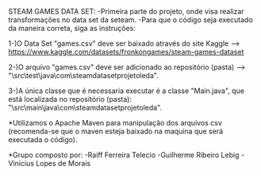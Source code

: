 STEAM GAMES DATA SET:
-Primeira parte do projeto, onde visa realizar transformações no data set da seteam.
-Para que o código seja executado da maneira correta, siga as instruções:

1-)O Data Set "games.csv" deve ser baixado através do site Kaggle --> https://www.kaggle.com/datasets/fronkongames/steam-games-dataset

2-)O arquivo "games.csv" deve ser adicionado ao repositório (pasta) --> "\src\test\java\com\steamdatasetprojetoleda".

3-)A única classe que é necessaria executar é a classe "Main.java", que está localizada no repositório (pasta):
"\src\main\java\com\steamdatasetprojetoleda".

*Utilizamos o Apache Maven para manipulação dos arquivos csv (recomenda-se que o maven esteja baixado na maquina que será executada o código).

*Grupo composto por: 
-Raiff Ferreira Telecio
-Guilherme Ribeiro Lebig 
-Vinicius Lopes de Morais
